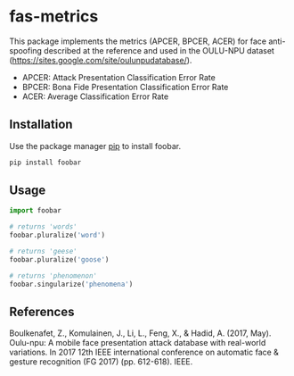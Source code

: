 # fas-metrics

This package implements the metrics (APCER, BPCER, ACER) for face anti-spoofing described at the reference and used in the OULU-NPU dataset (https://sites.google.com/site/oulunpudatabase/).

- APCER: Attack Presentation Classification Error Rate
- BPCER: Bona Fide Presentation Classification Error Rate
- ACER: Average Classification Error Rate

## Installation

Use the package manager [pip](https://pip.pypa.io/en/stable/) to install foobar.

```bash
pip install foobar
```

## Usage

```python
import foobar

# returns 'words'
foobar.pluralize('word')

# returns 'geese'
foobar.pluralize('goose')

# returns 'phenomenon'
foobar.singularize('phenomena')
```

## References
Boulkenafet, Z., Komulainen, J., Li, L., Feng, X., & Hadid, A. (2017, May). Oulu-npu: A mobile face presentation attack database with real-world variations. In 2017 12th IEEE international conference on automatic face & gesture recognition (FG 2017) (pp. 612-618). IEEE.
